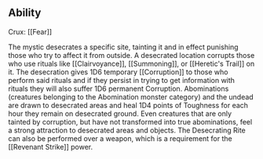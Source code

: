 ## Ability
Crux: [[Fear]]

The mystic desecrates a specific site, tainting it and in effect punishing those who try to affect it from outside. A desecrated location corrupts those who use rituals like [[Clairvoyance]], [[Summoning]], or [[Heretic's Trail]] on it. The desecration gives 1D6 temporary [[Corruption]] to those who perform said rituals and if they persist in trying to get information with rituals they will also suffer 1D6 permanent Corruption. Abominations (creatures belonging to the Abomination monster category) and the undead are drawn to desecrated areas and heal 1D4 points of Toughness for each hour they remain on desecrated ground. Even creatures that are only tainted by corruption, but have not transformed into true abominations, feel a strong attraction to desecrated areas and objects. The Desecrating Rite can also be performed over a weapon, which is a requirement for the [[Revenant Strike]] power.